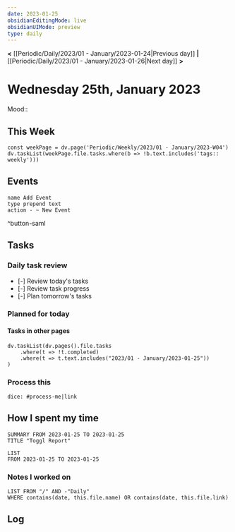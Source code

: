 ```yaml
---
date: 2023-01-25
obsidianEditingMode: live
obsidianUIMode: preview
type: daily
---
```


**<** [[Periodic/Daily/2023/01 - January/2023-01-24|Previous day]] **|** [[Periodic/Daily/2023/01 - January/2023-01-26|Next day]] **>**

# Wednesday 25th, January 2023

Mood:: 

## This Week

```dataviewjs
const weekPage = dv.page('Periodic/Weekly/2023/01 - January/2023-W04')
dv.taskList(weekPage.file.tasks.where(b => !b.text.includes('tags:: weekly')))
```

## Events
```button
name Add Event
type prepend text
action - ~ New Event
```
^button-saml

## Tasks

### Daily task review
- [-] Review today's tasks
- [-] Review task progress
- [-] Plan tomorrow's tasks

### Planned for today

#### Tasks in other pages
```dataviewjs
dv.taskList(dv.pages().file.tasks
	.where(t => !t.completed)
	.where(t => t.text.includes("2023/01 - January/2023-01-25"))
)
```

### Process this
`dice: #process-me|link`

## How I spent my time

```toggl
SUMMARY FROM 2023-01-25 TO 2023-01-25
TITLE "Toggl Report"
```

```toggl
LIST
FROM 2023-01-25 TO 2023-01-25
```

### Notes I worked on

```dataview
LIST FROM "/" AND -"Daily"
WHERE contains(date, this.file.name) OR contains(date, this.file.link)
```

## Log
